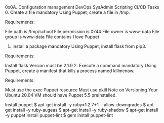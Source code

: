 0x0A. Configuration management
DevOps
SysAdmin
Scripting
CI/CD
Tasks
0. Create a file
mandatory
Using Puppet, create a file in /tmp.

Requirements:

File path is /tmp/school
File permission is 0744
File owner is www-data
File group is www-data
File contains I love Puppet
1. Install a package
mandatory
Using Puppet, install flask from pip3.

Requirements:

Install flask
Version must be 2.1.0
2. Execute a command
mandatory
Using Puppet, create a manifest that kills a process named killmenow.

Requirements:

Must use the exec Puppet resource
Must use pkill
Note on Versioning
Your Ubuntu 20.04 VM should have Puppet 5.5 preinstalled.

Install puppet
$ apt-get install -y ruby=1:2.7+1 --allow-downgrades
$ apt-get install -y ruby-augeas
$ apt-get install -y ruby-shadow
$ apt-get install -y puppet
Install puppet-lint
$ gem install puppet-lint

